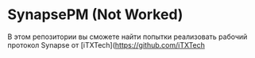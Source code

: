# SynapsePM (Not Worked) 
 
В этом репозитории  вы сможете найти попытки реализовать рабочий протокол Synapse от [iTXTech](https://github.com/iTXTech
